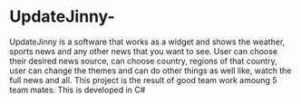 # UpdateJinny-
UpdateJinny is a software that works as a widget and shows the weather, sports news and any other news that you want to see. User can choose their desired news source, can choose country, regions of that country, user can change the themes and can do other things as well like, watch the full news and all.
This project is the result of good team work amoung 5 team mates. This is developed in C#

